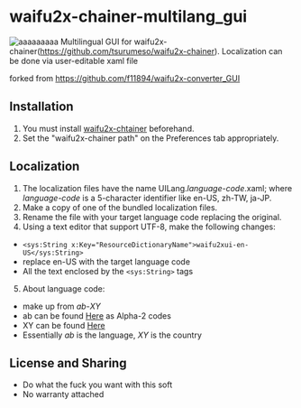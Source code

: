 # waifu2x-chainer-multilang_gui
![aaaaaaaaa](https://user-images.githubusercontent.com/16046279/36768222-6ae7b70a-1c81-11e8-9906-4272ef16ad55.png)
Multilingual GUI for waifu2x-chainer(https://github.com/tsurumeso/waifu2x-chainer). Localization can be done via user-editable xaml file

forked from https://github.com/f11894/waifu2x-converter_GUI

## Installation
1. You must install [waifu2x-chtainer](https://github.com/tsurumeso/waifu2x-chainer) beforehand.
2. Set the "waifu2x-chainer path" on the Preferences tab appropriately.

## Localization
1. The localization files have the name UILang._language-code_.xaml; where _language-code_ is a 5-character identifier like en-US, zh-TW, ja-JP.
2. Make a copy of one of the bundled localization files.
3. Rename the file with your target language code replacing the original.
4. Using a text editor that support UTF-8, make the following changes:
  * ```<sys:String x:Key="ResourceDictionaryName">waifu2xui-en-US</sys:String>```
  * replace en-US with the target language code
  * All the text enclosed by the ```<sys:String>``` tags
5. About language code:
  * make up from _ab_-_XY_
  * ab can be found [Here](http://www.loc.gov/standards/iso639-2/php/langcodes-search.php) as Alpha-2 codes
  * XY can be found [Here](https://www.iso.org/obp/ui/#search)
  * Essentially _ab_ is the language, _XY_ is the country
  
## License and Sharing
* Do what the fuck you want with this soft
* No warranty attached
